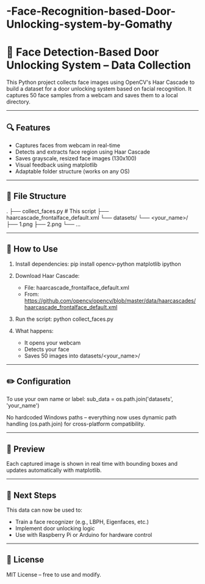 # -Face-Recognition-based-Door-Unlocking-system-by-Gomathy

# 🚪 Face Detection-Based Door Unlocking System – Data Collection

This Python project collects face images using OpenCV's Haar Cascade to build a dataset for a door unlocking system based on facial recognition. It captures 50 face samples from a webcam and saves them to a local directory.

---

## 🔍 Features

- Captures faces from webcam in real-time
- Detects and extracts face region using Haar Cascade
- Saves grayscale, resized face images (130x100)
- Visual feedback using matplotlib
- Adaptable folder structure (works on any OS)

---

## 📁 File Structure

.
├── collect_faces.py         # This script
├── haarcascade_frontalface_default.xml
└── datasets/
    └── <your_name>/
        ├── 1.png
        ├── 2.png
        └── ...

---

## 🚀 How to Use

1. Install dependencies:
   pip install opencv-python matplotlib ipython

2. Download Haar Cascade:
   - File: haarcascade_frontalface_default.xml  
   - From: https://github.com/opencv/opencv/blob/master/data/haarcascades/haarcascade_frontalface_default.xml

3. Run the script:
   python collect_faces.py

4. What happens:
   - It opens your webcam
   - Detects your face
   - Saves 50 images into datasets/<your_name>/

---

## ✏️ Configuration

To use your own name or label:
sub_data = os.path.join('datasets', 'your_name')

No hardcoded Windows paths – everything now uses dynamic path handling (os.path.join) for cross-platform compatibility.

---

## 📸 Preview

Each captured image is shown in real time with bounding boxes and updates automatically with matplotlib.

---

## 🧠 Next Steps

This data can now be used to:
- Train a face recognizer (e.g., LBPH, Eigenfaces, etc.)
- Implement door unlocking logic
- Use with Raspberry Pi or Arduino for hardware control

---

## 📄 License

MIT License – free to use and modify.

